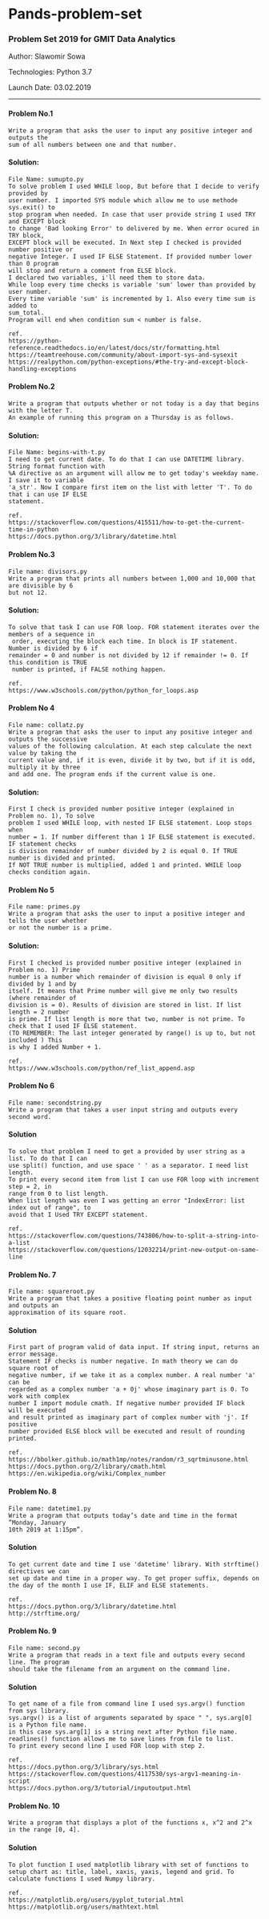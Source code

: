 # Pands-problem-set

### Problem Set 2019 for GMIT Data Analytics 

Author: Slawomir Sowa

Technologies: Python 3.7

Launch Date: 03.02.2019

---

#### Problem No.1 

    Write a program that asks the user to input any positive integer and outputs the 
    sum of all numbers between one and that number.

#### Solution:
    File Name: sumupto.py 
    To solve problem I used WHILE loop, But before that I decide to verify provided by 
    user number. I imported SYS module which allow me to use methode sys.exit() to 
    stop program when needed. In case that user provide string I used TRY and EXCEPT block
    to change 'Bad looking Error' to delivered by me. When error ocured in TRY block,
    EXCEPT block will be executed. In Next step I checked is provided number positive or
    negative Integer. I used IF ELSE Statement. If provided number lower than 0 program
    will stop and return a comment from ELSE block. 
    I declared two variables, i'll need them to store data.  
    While loop every time checks is variable 'sum' lower than provided by user number. 
    Every time variable 'sum' is incremented by 1. Also every time sum is added to
    sum_total.
    Program will end when condition sum < number is false.   
    
    ref.
    https://python-reference.readthedocs.io/en/latest/docs/str/formatting.html
    https://teamtreehouse.com/community/about-import-sys-and-sysexit
    https://realpython.com/python-exceptions/#the-try-and-except-block-handling-exceptions

#### Problem No.2 
    Write a program that outputs whether or not today is a day that begins with the letter T. 
    An example of running this program on a Thursday is as follows.

#### Solution:
    File Name: begins-with-t.py  
    I need to get current date. To do that I can use DATETIME library. String format function with
    %A directive as an argument will allow me to get today's weekday name. I save it to variable 
    'a_str'. Now I compare first item on the list with letter 'T'. To do that i can use IF ELSE 
    statement.    

    ref.
    https://stackoverflow.com/questions/415511/how-to-get-the-current-time-in-python 
    https://docs.python.org/3/library/datetime.html

#### Problem No.3
    File name: divisors.py
    Write a program that prints all numbers between 1,000 and 10,000 that are divisible by 6 
    but not 12.

#### Solution:
    To solve that task I can use FOR loop. FOR statement iterates over the members of a sequence in
     order, executing the block each time. In block is IF statement. Number is divided by 6 if
    remainder = 0 and number is not divided by 12 if remainder != 0. If this condition is TRUE
     number is printed, if FALSE nothing happen. 
    
    ref.
    https://www.w3schools.com/python/python_for_loops.asp

#### Problem No 4
    File name: collatz.py
    Write a program that asks the user to input any positive integer and outputs the successive
    values of the following calculation. At each step calculate the next value by taking the
    current value and, if it is even, divide it by two, but if it is odd, multiply it by three 
    and add one. The program ends if the current value is one.

#### Solution:
    First I check is provided number positive integer (explained in Problem no. 1), To solve
    problem I used WHILE loop, with nested IF ELSE statement. Loop stops when
    number = 1. If number different than 1 IF ELSE statement is executed. IF statement checks
    is division remainder of number divided by 2 is equal 0. If TRUE number is divided and printed. 
    If NOT TRUE number is multiplied, added 1 and printed. WHILE loop checks condition again. 

#### Problem No 5
    File name: primes.py
    Write a program that asks the user to input a positive integer and tells the user whether 
    or not the number is a prime.

#### Solution: 
    First I checked is provided number positive integer (explained in Problem no. 1) Prime 
    number is a number which remainder of division is equal 0 only if divided by 1 and by 
    itself. It means that Prime number will give me only two results (where remainder of 
    division is = 0). Results of division are stored in list. If list length = 2 number 
    is prime. If list length is more that two, number is not prime. To check that I used IF ELSE statement. 
    (TO REMEMBER: The last integer generated by range() is up to, but not included ) This 
    is why I added Number + 1.
    
    ref.
    https://www.w3schools.com/python/ref_list_append.asp


#### Problem No 6
    File name: secondstring.py
    Write a program that takes a user input string and outputs every second word.

#### Solution
    To solve that problem I need to get a provided by user string as a list. To do that I can
    use split() function, and use space ' ' as a separator. I need list length. 
    To print every second item from list I can use FOR loop with increment step = 2, in
    range from 0 to list length. 
    When list length was even I was getting an error "IndexError: list index out of range", to
    avoid that I Used TRY EXCEPT statement.   

    ref.
    https://stackoverflow.com/questions/743806/how-to-split-a-string-into-a-list
    https://stackoverflow.com/questions/12032214/print-new-output-on-same-line

#### Problem No. 7
    File name: squareroot.py
    Write a program that takes a positive floating point number as input and outputs an
    approximation of its square root.

#### Solution
    First part of program valid of data input. If string input, returns an error message. 
    Statement IF checks is number negative. In math theory we can do square root of 
    negative number, if we take it as a complex number. A real number 'a' can be 
    regarded as a complex number 'a + 0j' whose imaginary part is 0. To work with complex 
    number I import module cmath. If negative number provided IF block will be executed 
    and result printed as imaginary part of complex number with 'j'. If positive 
    number provided ELSE block will be executed and result of rounding printed.    

    ref.
    https://bbolker.github.io/math1mp/notes/random/r3_sqrtminusone.html
    https://docs.python.org/2/library/cmath.html
    https://en.wikipedia.org/wiki/Complex_number


#### Problem No. 8
    File name: datetime1.py
    Write a program that outputs today’s date and time in the format ”Monday, January
    10th 2019 at 1:15pm”.

#### Solution
    To get current date and time I use 'datetime' library. With strftime() directives we can 
    set up date and time in a proper way. To get proper suffix, depends on the day of the month I use IF, ELIF and ELSE statements.  

    ref. 
    https://docs.python.org/3/library/datetime.html
    http://strftime.org/

#### Problem No. 9
    File name: second.py
    Write a program that reads in a text file and outputs every second line. The program
    should take the filename from an argument on the command line.

#### Solution
    To get name of a file from command line I used sys.argv() function from sys library. 
    sys.argv() is a list of arguments separated by space " ", sys.arg[0] is a Python file name. 
    in this case sys.arg[1] is a string next after Python file name. 
    readlines() function allows me to save lines from file to list. 
    To print every second line I used FOR loop with step 2.

    ref.
    https://docs.python.org/3/library/sys.html
    https://stackoverflow.com/questions/4117530/sys-argv1-meaning-in-script
    https://docs.python.org/3/tutorial/inputoutput.html


#### Problem No. 10
    Write a program that displays a plot of the functions x, x^2 and 2^x in the range [0, 4].

#### Solution
    
    To plot function I used matplotlib library with set of functions to setup chart as: title, label, xaxis, yaxis, legend and grid. To calculate functions I used Numpy library.    

    ref.
    https://matplotlib.org/users/pyplot_tutorial.html
    https://matplotlib.org/users/mathtext.html